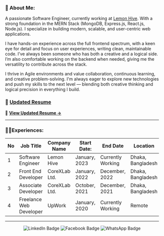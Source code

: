 
### 🐼 About Me:

A passionate Software Engineer, currently working at [Lemon Hive](https://www.lemonhive.com). With a strong foundation in the MERN Stack (MongoDB, Express.js, React.js, Node.js). I specialize in building modern, scalable, and user-centric web applications.

I have hands-on experience across the full frontend spectrum, with a keen eye for detail and focus on user experiences, writing clean, maintainable code. I’ve always been someone who has both a creative and a logical side. I’m also comfortable working on the backend when needed, giving me the versatility to contribute across the stack.

I thrive in Agile environments and value collaboration, continuous learning, and creative problem-solving. I'm always eager to explore new technologies and push my skills to the next level — blending both creative thinking and logical precision in everything I build.

### 📄 [Updated Resume](https://docs.google.com/document/d/1gH-szU1aWrpSC1xykt6wUk5JrTs7DPVxeOEWjKrntvU)

📄 **[View Updated Resume →](https://docs.google.com/document/d/1gH-szU1aWrpSC1xykt6wUk5JrTs7DPVxeOEWjKrntvU)**


<hr>

### 👨‍💼Experiences:

| No | Job Title | Company Name | Start Date:| End Date | Location |
| ------------- | ------------- | ---------- | ---------- | ---------- | ---------- |
| 1  | Software Engineer  | Lemon Hive | January, 2023 | Currently Working | Dhaka, Bangladesh |
| 2  | Front End Developer  | CoreXLab Ltd. | January, 2022 | December, 2022 | Dhaka, Bangladesh |
| 3  | Associate Developer  | CoreXLab Ltd. | October, 2021 | December, 2021 | Dhaka, Bangladesh |
| 4  | Freelance Web Developer  | UpWork | January, 2020 | Currently Working | Remote |

<hr>

<div id="badges" align="center">
  <a href="https://www.linkedin.com/in/connection-robin/" style="text-decoration: none" target="_blank">
    <img src="https://img.shields.io/badge/LinkedIn-blue?style=for-the-badge&logo=linkedin&logoColor=white" alt="LinkedIn Badge"/>
  </a>
  
  <a href="https://www.facebook.com/Shahadat.R0bin" style="text-decoration: none" target="_blank">
    <img src="https://img.shields.io/badge/Facebook-blue?style=for-the-badge&logo=facebook&logoColor=white" alt="Facebook Badge"/>
  </a>

  <a href="https://wa.me/+8801772493214" style="text-decoration: none" target="_blank">
    <img src="https://img.shields.io/badge/WhatsApp-lightGreen?style=for-the-badge&logo=whatsapp&logoColor=white" alt="WhatsApp Badge"/>
  </a>
</div>
